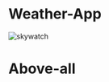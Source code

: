 # Weather-App

![skywatch](https://github.com/itsvishwasmalik/SkyWatch/assets/97444195/66a2e88a-b3a8-4cd9-bd37-f7ac90d31572)
# Above-all
